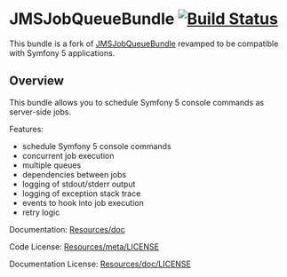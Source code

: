 JMSJobQueueBundle [![Build Status](https://travis-ci.org/DennisOluoch/JMSJobQueueBundle.svg?branch=master)](https://travis-ci.org/DennisOluoch/JMSJobQueueBundle)
=================

This bundle is a fork of [JMSJobQueueBundle](https://github.com/schmittjoh/JMSJobQueueBundle/) revamped to be compatible with Symfony 5 applications.

## Overview

This bundle allows you to schedule Symfony 5 console commands as server-side jobs.

Features:

- schedule Symfony 5 console commands
- concurrent job execution
- multiple queues
- dependencies between jobs
- logging of stdout/stderr output
- logging of exception stack trace
- events to hook into job execution
- retry logic

Documentation: 
[Resources/doc](https://github.com/schmittjoh/JMSJobQueueBundle/blob/master/Resources/doc/)
    

Code License:
[Resources/meta/LICENSE](https://github.com/schmittjoh/JMSJobQueueBundle/blob/master/Resources/meta/LICENSE)


Documentation License:
[Resources/doc/LICENSE](https://github.com/schmittjoh/JMSJobQueueBundle/blob/master/Resources/doc/LICENSE)